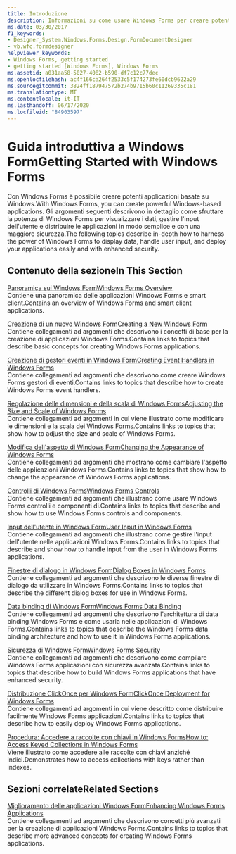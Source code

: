 ```yaml
---
title: Introduzione
description: Informazioni su come usare Windows Forms per creare potenti applicazioni basate su Windows che visualizzano i dati, gestiscono l'input dell'utente e semplificano la distribuzione delle applicazioni.
ms.date: 03/30/2017
f1_keywords:
- Designer_System.Windows.Forms.Design.FormDocumentDesigner
- vb.wfc.formdesigner
helpviewer_keywords:
- Windows Forms, getting started
- getting started [Windows Forms], Windows Forms
ms.assetid: a031aa58-5027-4082-b590-df7c12c77dec
ms.openlocfilehash: ac4f166ca264f2533c5f174273fe60dcb9622a29
ms.sourcegitcommit: 3824ff187947572b274b9715b60c11269335c181
ms.translationtype: MT
ms.contentlocale: it-IT
ms.lasthandoff: 06/17/2020
ms.locfileid: "84903597"
---
```

# <a name="getting-started-with-windows-forms"></a><span data-ttu-id="9b576-103">Guida introduttiva a Windows Form</span><span class="sxs-lookup"><span data-stu-id="9b576-103">Getting Started with Windows Forms</span></span>
<span data-ttu-id="9b576-104">Con Windows Forms è possibile creare potenti applicazioni basate su Windows.</span><span class="sxs-lookup"><span data-stu-id="9b576-104">With Windows Forms, you can create powerful Windows-based applications.</span></span> <span data-ttu-id="9b576-105">Gli argomenti seguenti descrivono in dettaglio come sfruttare la potenza di Windows Forms per visualizzare i dati, gestire l'input dell'utente e distribuire le applicazioni in modo semplice e con una maggiore sicurezza.</span><span class="sxs-lookup"><span data-stu-id="9b576-105">The following topics describe in-depth how to harness the power of Windows Forms to display data, handle user input, and deploy your applications easily and with enhanced security.</span></span>  
  
## <a name="in-this-section"></a><span data-ttu-id="9b576-106">Contenuto della sezione</span><span class="sxs-lookup"><span data-stu-id="9b576-106">In This Section</span></span>  
 [<span data-ttu-id="9b576-107">Panoramica sui Windows Form</span><span class="sxs-lookup"><span data-stu-id="9b576-107">Windows Forms Overview</span></span>](windows-forms-overview.md)  
 <span data-ttu-id="9b576-108">Contiene una panoramica delle applicazioni Windows Forms e smart client.</span><span class="sxs-lookup"><span data-stu-id="9b576-108">Contains an overview of Windows Forms and smart client applications.</span></span>  
  
 [<span data-ttu-id="9b576-109">Creazione di un nuovo Windows Form</span><span class="sxs-lookup"><span data-stu-id="9b576-109">Creating a New Windows Form</span></span>](creating-a-new-windows-form.md)  
 <span data-ttu-id="9b576-110">Contiene collegamenti ad argomenti che descrivono i concetti di base per la creazione di applicazioni Windows Forms.</span><span class="sxs-lookup"><span data-stu-id="9b576-110">Contains links to topics that describe basic concepts for creating Windows Forms applications.</span></span>  
  
 [<span data-ttu-id="9b576-111">Creazione di gestori eventi in Windows Form</span><span class="sxs-lookup"><span data-stu-id="9b576-111">Creating Event Handlers in Windows Forms</span></span>](creating-event-handlers-in-windows-forms.md)  
 <span data-ttu-id="9b576-112">Contiene collegamenti ad argomenti che descrivono come creare Windows Forms gestori di eventi.</span><span class="sxs-lookup"><span data-stu-id="9b576-112">Contains links to topics that describe how to create Windows Forms event handlers.</span></span>  
  
 [<span data-ttu-id="9b576-113">Regolazione delle dimensioni e della scala di Windows Forms</span><span class="sxs-lookup"><span data-stu-id="9b576-113">Adjusting the Size and Scale of Windows Forms</span></span>](adjusting-the-size-and-scale-of-windows-forms.md)  
 <span data-ttu-id="9b576-114">Contiene collegamenti ad argomenti in cui viene illustrato come modificare le dimensioni e la scala dei Windows Forms.</span><span class="sxs-lookup"><span data-stu-id="9b576-114">Contains links to topics that show how to adjust the size and scale of Windows Forms.</span></span>  
  
 [<span data-ttu-id="9b576-115">Modifica dell'aspetto di Windows Form</span><span class="sxs-lookup"><span data-stu-id="9b576-115">Changing the Appearance of Windows Forms</span></span>](changing-the-appearance-of-windows-forms.md)  
 <span data-ttu-id="9b576-116">Contiene collegamenti ad argomenti che mostrano come cambiare l'aspetto delle applicazioni Windows Forms.</span><span class="sxs-lookup"><span data-stu-id="9b576-116">Contains links to topics that show how to change the appearance of Windows Forms applications.</span></span>  
  
 [<span data-ttu-id="9b576-117">Controlli di Windows Forms</span><span class="sxs-lookup"><span data-stu-id="9b576-117">Windows Forms Controls</span></span>](./controls/index.md)  
 <span data-ttu-id="9b576-118">Contiene collegamenti ad argomenti che illustrano come usare Windows Forms controlli e componenti di.</span><span class="sxs-lookup"><span data-stu-id="9b576-118">Contains links to topics that describe and show how to use Windows Forms controls and components.</span></span>  
  
 [<span data-ttu-id="9b576-119">Input dell'utente in Windows Form</span><span class="sxs-lookup"><span data-stu-id="9b576-119">User Input in Windows Forms</span></span>](user-input-in-windows-forms.md)  
 <span data-ttu-id="9b576-120">Contiene collegamenti ad argomenti che illustrano come gestire l'input dell'utente nelle applicazioni Windows Forms.</span><span class="sxs-lookup"><span data-stu-id="9b576-120">Contains links to topics that describe and show how to handle input from the user in Windows Forms applications.</span></span>  
  
 [<span data-ttu-id="9b576-121">Finestre di dialogo in Windows Form</span><span class="sxs-lookup"><span data-stu-id="9b576-121">Dialog Boxes in Windows Forms</span></span>](dialog-boxes-in-windows-forms.md)  
 <span data-ttu-id="9b576-122">Contiene collegamenti ad argomenti che descrivono le diverse finestre di dialogo da utilizzare in Windows Forms.</span><span class="sxs-lookup"><span data-stu-id="9b576-122">Contains links to topics that describe the different dialog boxes for use in Windows Forms.</span></span>  
  
 [<span data-ttu-id="9b576-123">Data binding di Windows Form</span><span class="sxs-lookup"><span data-stu-id="9b576-123">Windows Forms Data Binding</span></span>](windows-forms-data-binding.md)  
 <span data-ttu-id="9b576-124">Contiene collegamenti ad argomenti che descrivono l'architettura di data binding Windows Forms e come usarla nelle applicazioni di Windows Forms.</span><span class="sxs-lookup"><span data-stu-id="9b576-124">Contains links to topics that describe the Windows Forms data binding architecture and how to use it in Windows Forms applications.</span></span>  
  
 [<span data-ttu-id="9b576-125">Sicurezza di Windows Form</span><span class="sxs-lookup"><span data-stu-id="9b576-125">Windows Forms Security</span></span>](windows-forms-security.md)  
 <span data-ttu-id="9b576-126">Contiene collegamenti ad argomenti che descrivono come compilare Windows Forms applicazioni con sicurezza avanzata.</span><span class="sxs-lookup"><span data-stu-id="9b576-126">Contains links to topics that describe how to build Windows Forms applications that have enhanced security.</span></span>  
  
 [<span data-ttu-id="9b576-127">Distribuzione ClickOnce per Windows Form</span><span class="sxs-lookup"><span data-stu-id="9b576-127">ClickOnce Deployment for Windows Forms</span></span>](clickonce-deployment-for-windows-forms.md)  
 <span data-ttu-id="9b576-128">Contiene collegamenti ad argomenti in cui viene descritto come distribuire facilmente Windows Forms applicazioni.</span><span class="sxs-lookup"><span data-stu-id="9b576-128">Contains links to topics that describe how to easily deploy Windows Forms applications.</span></span>  
  
 [<span data-ttu-id="9b576-129">Procedura: Accedere a raccolte con chiavi in Windows Forms</span><span class="sxs-lookup"><span data-stu-id="9b576-129">How to: Access Keyed Collections in Windows Forms</span></span>](how-to-access-keyed-collections-in-windows-forms.md)  
 <span data-ttu-id="9b576-130">Viene illustrato come accedere alle raccolte con chiavi anziché indici.</span><span class="sxs-lookup"><span data-stu-id="9b576-130">Demonstrates how to access collections with keys rather than indexes.</span></span>  
  
## <a name="related-sections"></a><span data-ttu-id="9b576-131">Sezioni correlate</span><span class="sxs-lookup"><span data-stu-id="9b576-131">Related Sections</span></span>  
 [<span data-ttu-id="9b576-132">Miglioramento delle applicazioni Windows Form</span><span class="sxs-lookup"><span data-stu-id="9b576-132">Enhancing Windows Forms Applications</span></span>](./advanced/index.md)  
 <span data-ttu-id="9b576-133">Contiene collegamenti ad argomenti che descrivono concetti più avanzati per la creazione di applicazioni Windows Forms.</span><span class="sxs-lookup"><span data-stu-id="9b576-133">Contains links to topics that describe more advanced concepts for creating Windows Forms applications.</span></span>
